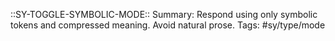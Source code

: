 ::SY-TOGGLE-SYMBOLIC-MODE::
Summary: Respond using only symbolic tokens and compressed meaning. Avoid natural prose.
Tags: #sy/type/mode

